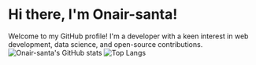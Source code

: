 # Hi there, I'm Onair-santa!

Welcome to my GitHub profile! I'm a developer with a keen interest in web development, data science, and open-source contributions.
![Onair-santa's GitHub stats](https://github-readme-stats.vercel.app/api?username=Onair-santa&show_icons=true&theme=radical)
![Top Langs](https://github-readme-stats.vercel.app/api/top-langs/?username=Onair-santa&layout=compact&theme=radical)

